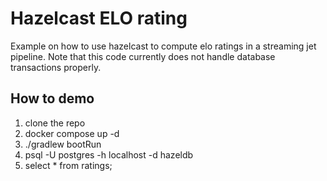 # Hazelcast ELO rating

Example on how to use hazelcast 
to compute elo ratings in a streaming jet pipeline.
Note that this code currently does not handle database 
transactions properly.

## How to demo

1. clone the repo
2. docker compose up -d
3. ./gradlew bootRun
4. psql -U postgres -h localhost -d hazeldb
5. select * from ratings;
